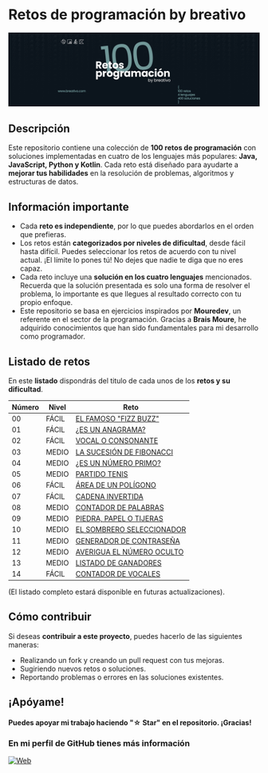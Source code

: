 # Retos de programación by breativo

![Retos de programación by breativo](/100retos_bybreativo.png)


## Descripción
Este repositorio contiene una colección de **100 retos de programación** con soluciones implementadas en cuatro de los lenguajes más populares: **Java, JavaScript, Python y Kotlin**. Cada reto está diseñado para ayudarte a **mejorar tus habilidades** en la resolución de problemas, algoritmos y estructuras de datos.
## Información importante
* Cada **reto es independiente**, por lo que puedes abordarlos en el orden que prefieras.
* Los retos están **categorizados por niveles de dificultad**, desde fácil hasta difícil. Puedes seleccionar los retos de acuerdo con tu nivel actual. ¡El límite lo pones tú! No dejes que nadie te diga que no eres capaz.
* Cada reto incluye una **solución en los cuatro lenguajes** mencionados. Recuerda que la solución presentada es solo una forma de resolver el problema, lo importante es que llegues al resultado correcto con tu propio enfoque.
* Este repositorio se basa en ejercicios inspirados por **Mouredev**, un referente en el sector de la programación. Gracias a **Brais Moure**, he adquirido conocimientos que han sido fundamentales para mi desarrollo como programador.

## Listado de retos
En este **listado** dispondrás del titulo de cada unos de los **retos y su dificultad**.

| Número | Nivel         | Reto        |
|--------|-------------- |-------------|
| 00    | FÁCIL      | [EL FAMOSO "FIZZ BUZZ"](./RETOS/Reto00/Enunciado.md)   |
| 01    | FÁCIL      | [¿ES UN ANAGRAMA?](./RETOS/Reto01/Enunciado.md)  |
| 02    | FÁCIL      | [VOCAL O CONSONANTE](./RETOS/RETO02/Enunciado.md)   |
| 03    | MEDIO      | [LA SUCESIÓN DE FIBONACCI](./RETOS/Reto03/Enunciado.md)   |
| 04    | MEDIO      | [¿ES UN NÚMERO PRIMO?](./RETOS/Reto04/Enunciado.md)  |
| 05    | MEDIO      | [PARTIDO TENIS](./RETOS/Reto05/Enunciado.md)|
| 06    | FÁCIL      | [ÁREA DE UN POLÍGONO](./RETOS/Reto06/Enunciado.md)|
| 07    | FÁCIL      | [CADENA INVERTIDA](./RETOS/Reto07/Enunciado.md)|
| 08    | MEDIO      | [CONTADOR DE PALABRAS](./RETOS/Reto08/Enunciado.md)|
| 09    | MEDIO      | [PIEDRA, PAPEL O TIJERAS](./RETOS/Reto09/Enunciado.md)|
| 10    | MEDIO      | [EL SOMBRERO SELECCIONADOR](./RETOS/Reto10/Enunciado.md)|
| 11    | MEDIO      | [GENERADOR DE CONTRASEÑA](./RETOS/Reto11/Enunciado.md)|
| 12    | MEDIO      | [AVERIGUA EL NÚMERO OCULTO](./RETOS/Reto12/Enunciado.md)|
| 13    | MEDIO      | [LISTADO DE GANADORES](./RETOS/Reto13/Enunciado.md)|
| 14    | FÁCIL      | [CONTADOR DE VOCALES](./RETOS/Reto14/Enunciado.md)|

(El listado completo estará disponible en futuras actualizaciones).
## Cómo contribuir
Si deseas **contribuir a este proyecto**, puedes hacerlo de las siguientes maneras:

* Realizando un fork y creando un pull request con tus mejoras.
* Sugiriendo nuevos retos o soluciones.
* Reportando problemas o errores en las soluciones existentes.

## ¡Apóyame! 
#### Puedes apoyar mi trabajo haciendo "☆ Star" en el repositorio. ¡Gracias!



### En mi perfil de GitHub tienes más información

[![Web](https://img.shields.io/badge/GitHub-breativo-14a1f0?style=for-the-badge&logo=github&logoColor=white&labelColor=101010)](https://github.com/breativo)